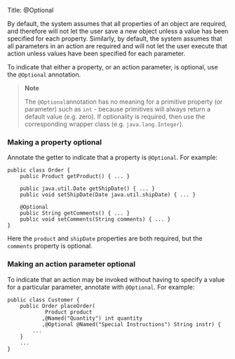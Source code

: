 Title: @Optional

By default, the system assumes that all properties of an object are
required, and therefore will not let the user save a new object unless a
value has been specified for each property. Similarly, by default, the
system assumes that all parameters in an action are required and will
not let the user execute that action unless values have been specified
for each parameter.

To indicate that either a property, or an action parameter, is optional,
use the `@Optional` annotation.

> **Note**
>
> The `@Optional`annotation has no meaning for a primitive property (or
> parameter) such as `int` - because primitives will always return a
> default value (e.g. zero). If optionality is required, then use the
> corresponding wrapper class (e.g. `java.lang.Integer`).

### Making a property optional

Annotate the getter to indicate that a property is `@Optional`. For
example:

    public class Order {
        public Product getProduct() { ... }
        
        public java.util.Date getShipDate() { ... }
        public void setShipDate(Date java.util.shipDate) { ... }

        @Optional
        public String getComments() { ... }
        public void setComments(String comments) { ... }
    }

Here the `product` and `shipDate` properties are both required, but the
`comments` property is optional.

### Making an action parameter optional

To indicate that an action may be invoked without having to specify a
value for a particular parameter, annotate with `@Optional`. For
example:

    public class Customer {
        public Order placeOrder(
                Product product
               ,@Named("Quantity") int quantity
               ,@Optional @Named("Special Instructions") String instr) {
            ...
        }
        ...
    }
